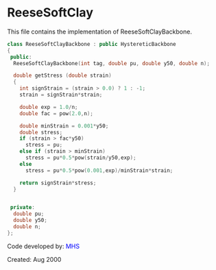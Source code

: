 # ReeseSoftClay

This file contains the implementation of ReeseSoftClayBackbone.


```cpp
class ReeseSoftClayBackbone : public HystereticBackbone
{
 public:
  ReeseSoftClayBackbone(int tag, double pu, double y50, double n);  

  double getStress (double strain)
  {
    int signStrain = (strain > 0.0) ? 1 : -1;
    strain = signStrain*strain;

    double exp = 1.0/n;
    double fac = pow(2.0,n);

    double minStrain = 0.001*y50;
    double stress;
    if (strain > fac*y50)
      stress = pu;
    else if (strain > minStrain)
      stress = pu*0.5*pow(strain/y50,exp);
    else
      stress = pu*0.5*pow(0.001,exp)/minStrain*strain;

    return signStrain*stress;
  }


 private:
  double pu;
  double y50;
  double n;
};
```

Code developed by: <span style="color:blue">MHS</span>

Created: Aug 2000

